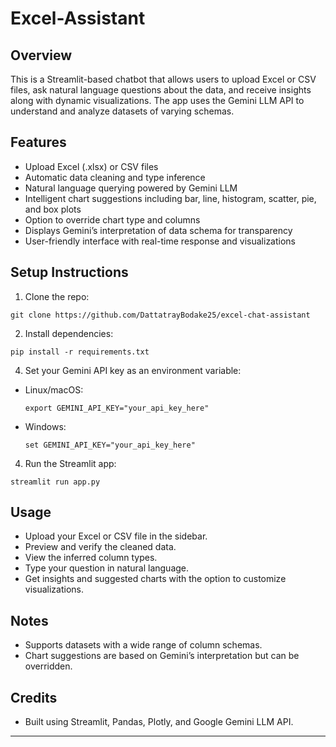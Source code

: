 # Excel-Assistant

## Overview

This is a Streamlit-based chatbot that allows users to upload Excel or CSV files, ask natural language questions about the data, and receive insights along with dynamic visualizations. The app uses the Gemini LLM API to understand and analyze datasets of varying schemas.

## Features

- Upload Excel (.xlsx) or CSV files
- Automatic data cleaning and type inference
- Natural language querying powered by Gemini LLM
- Intelligent chart suggestions including bar, line, histogram, scatter, pie, and box plots
- Option to override chart type and columns
- Displays Gemini’s interpretation of data schema for transparency
- User-friendly interface with real-time response and visualizations

## Setup Instructions

1. Clone the repo:

```
git clone https://github.com/DattatrayBodake25/excel-chat-assistant
```

2. Install dependencies:

```
pip install -r requirements.txt
```

4. Set your Gemini API key as an environment variable:

- Linux/macOS:
  ```
  export GEMINI_API_KEY="your_api_key_here"
  ```
- Windows:
  ```
  set GEMINI_API_KEY="your_api_key_here"
  ```

4. Run the Streamlit app:

```
streamlit run app.py
```

## Usage

- Upload your Excel or CSV file in the sidebar.
- Preview and verify the cleaned data.
- View the inferred column types.
- Type your question in natural language.
- Get insights and suggested charts with the option to customize visualizations.

## Notes

- Supports datasets with a wide range of column schemas.
- Chart suggestions are based on Gemini’s interpretation but can be overridden.

## Credits

- Built using Streamlit, Pandas, Plotly, and Google Gemini LLM API.

---
